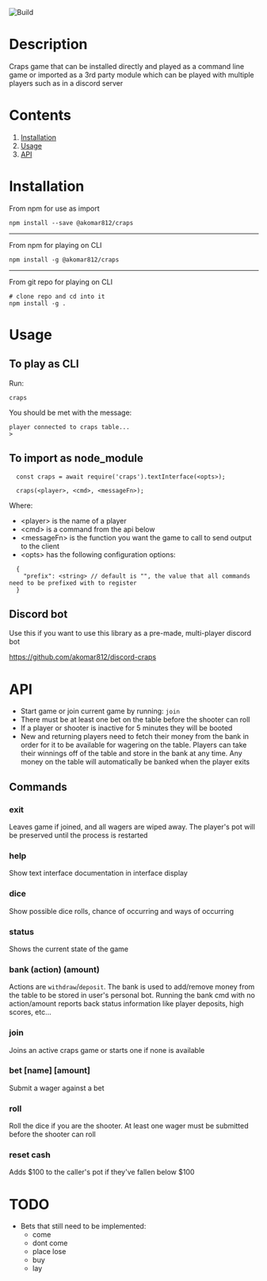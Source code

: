 ![Build](https://github.com/akomar812/craps/actions/workflows/npm-publish.yml/badge.svg)

# Description
Craps game that can be installed directly and played as a command line game or imported
as a 3rd party module which can be played with multiple players such as in a discord server

# Contents

1. [Installation](#Installation)
2. [Usage](#Usage)
3. [API](#API)

# Installation
From npm for use as import

```
npm install --save @akomar812/craps
```
---

From npm for playing on CLI

```
npm install -g @akomar812/craps
```
---

From git repo for playing on CLI

```
# clone repo and cd into it
npm install -g .
```

# Usage

## To play as CLI

Run:

```
craps
````

You should be met with the message:

```
player connected to craps table...
>
```

## To import as node_module

```
  const craps = await require('craps').textInterface(<opts>);

  craps(<player>, <cmd>, <messageFn>);
```

Where:
- \<player\>       is the name of a player
- \<cmd\>          is a command from the api below
- \<messageFn\>    is the function you want the game to call to send output to the client
- \<opts\>         has the following configuration options:
```
  {
    "prefix": <string> // default is "", the value that all commands need to be prefixed with to register
  }
```

## Discord bot
Use this if you want to use this library as a pre-made, multi-player discord bot

https://github.com/akomar812/discord-craps

# API
* Start game or join current game by running: `join`
* There must be at least one bet on the table before the shooter can roll
* If a player or shooter is inactive for 5 minutes they will be booted
* New and returning players need to fetch their money from the bank in order for it to be available
  for wagering on the table. Players can take their winnings off of the table and store in the bank
  at any time. Any money on the table will automatically be banked when the player exits

## Commands

### exit
Leaves game if joined, and all wagers are wiped away. The player's pot will be preserved until the process
is restarted

### help
Show text interface documentation in interface display

### dice
Show possible dice rolls, chance of occurring and ways of occurring

### status
Shows the current state of the game

### bank (action) (amount)
Actions are `withdraw`/`deposit`. The bank is used to add/remove
money from the table to be stored in user's personal bot. Running
the bank cmd with no action/amount reports back status information
like player deposits, high scores, etc...

### join
Joins an active craps game or starts one if none is available

### bet [name] [amount]
Submit a wager against a bet

### roll
Roll the dice if you are the shooter. At least one wager must be submitted before the shooter can roll

### reset cash
Adds $100 to the caller's pot if they've fallen below $100

# TODO
  - Bets that still need to be implemented:
    - come
    - dont come
    - place lose
    - buy
    - lay
